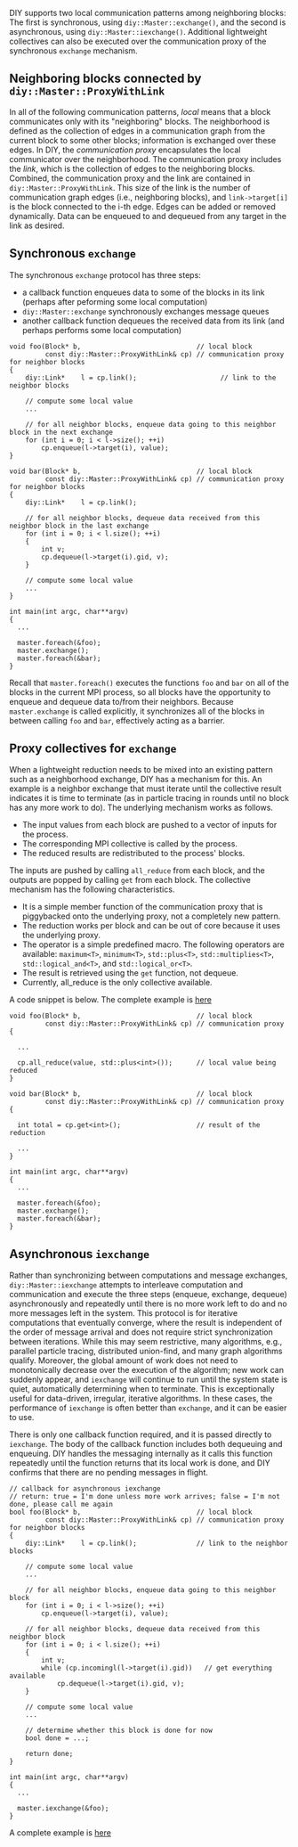 DIY supports two local communication patterns among neighboring blocks: The first is synchronous, using
`diy::Master::exchange()`, and the second is asynchronous, using `diy::Master::iexchange()`.  Additional lightweight
collectives can also be executed over the communication proxy of the synchronous `exchange` mechanism.

## Neighboring blocks connected by `diy::Master::ProxyWithLink`

In all of the following communication patterns, *local* means that a block communicates only with its "neighboring"
blocks. The neighborhood is defined as the collection of edges in a communication graph from the current block to some
other blocks; information is exchanged over these edges. In DIY, the *communication proxy* encapsulates the local
communicator over the neighborhood. The communication proxy includes the *link*, which is the collection of edges to the
neighboring blocks. Combined, the communication proxy and the link are contained in `diy::Master::ProxyWithLink`.  This
size of the link is the number of communication graph edges (i.e., neighboring blocks), and `link->target[i]` is the
block connected to the i-th edge. Edges can be added or removed dynamically. Data can be enqueued to and dequeued from
any target in the link as desired.

## Synchronous `exchange`

The synchronous `exchange` protocol has three steps:

- a callback function enqueues data to some of the blocks in its link (perhaps after peforming some local computation)
- `diy::Master::exchange` synchronously exchanges message queues
- another callback function dequeues the received data from its link (and perhaps performs some local computation)

~~~~{.cpp}
void foo(Block* b,                             // local block
         const diy::Master::ProxyWithLink& cp) // communication proxy for neighbor blocks
{
    diy::Link*    l = cp.link();                     // link to the neighbor blocks

    // compute some local value
    ...

    // for all neighbor blocks, enqueue data going to this neighbor block in the next exchange
    for (int i = 0; i < l->size(); ++i)
        cp.enqueue(l->target(i), value);
}

void bar(Block* b,                             // local block
         const diy::Master::ProxyWithLink& cp) // communication proxy for neighbor blocks
{
    diy::Link*    l = cp.link();

    // for all neighbor blocks, dequeue data received from this neighbor block in the last exchange
    for (int i = 0; i < l.size(); ++i)
    {
        int v;
        cp.dequeue(l->target(i).gid, v);
    }

    // compute some local value
    ...
}

int main(int argc, char**argv)
{
  ...

  master.foreach(&foo);
  master.exchange();
  master.foreach(&bar);
}
~~~~

Recall that `master.foreach()` executes the functions `foo` and `bar` on all of the blocks in the current MPI process,
so all blocks have the opportunity to enqueue and dequeue data to/from their neighbors. Because `master.exchange` is
called explicitly, it synchronizes all of the blocks in between calling `foo` and `bar`, effectively acting as a
barrier.

## Proxy collectives for `exchange`

When a lightweight reduction needs to be mixed into an existing pattern such as a neighborhood exchange, DIY has a
mechanism for this. An example is a neighbor exchange that must iterate until the collective result indicates it is time
to terminate (as in particle tracing in rounds until no block has any more work to do). The underlying mechanism works
as follows.

- The input values from each block are pushed to a vector of inputs for the process.
- The corresponding MPI collective is called by the process.
- The reduced results are redistributed to the process' blocks.

The inputs are pushed by calling `all_reduce` from each block, and the outputs are popped by calling `get` from each
block. The collective mechanism has the following characteristics.

- It is a simple member function of the communication proxy that is piggybacked onto the underlying proxy, not a completely new pattern.
- The reduction works per block and can be out of core because it uses the underlying proxy.
- The operator is a simple predefined macro. The following operators are available: `maximum<T>`, `minimum<T>`,
  `std::plus<T>`, `std::multiplies<T>`, `std::logical_and<T>`, and `std::logical_or<T>`.
- The result is retrieved using the `get` function, not dequeue.
- Currently, all_reduce is the only collective available.

A code snippet is below. The complete example is [here](https://github.com/diatomic/diy/blob/master/examples/simple/simple.cpp)

~~~~{.cpp}
void foo(Block* b,                             // local block
         const diy::Master::ProxyWithLink& cp) // communication proxy
{

  ...

  cp.all_reduce(value, std::plus<int>());      // local value being reduced
}

void bar(Block* b,                             // local block
         const diy::Master::ProxyWithLink& cp) // communication proxy
{

  int total = cp.get<int>();                   // result of the reduction

  ...
}

int main(int argc, char**argv)
{
  ...

  master.foreach(&foo);
  master.exchange();
  master.foreach(&bar);
}
~~~~

## Asynchronous `iexchange`

Rather than synchronizing between computations and message exchanges, `diy::Master::iexchange` attempts to interleave
computation and communication and execute the three steps (enqueue, exchange, dequeue) asynchronously and repeatedly
until there is no more work left to do and no more messages left in the system. This protocol is for iterative
computations that eventually converge, where the result is independent of the order of message arrival and does not
require strict synchronization between iterations. While this may seem restrictive, many algorithms, e.g., parallel
particle tracing, distributed union-find, and many graph algorithms qualify. Moreover, the global amount of work does
not need to monotonically decrease over the execution of the algorithm; new work can suddenly appear, and `iexchange`
will continue to run until the system state is quiet, automatically determining when to terminate. This is exceptionally
useful for data-driven, irregular, iterative algorithms. In these cases, the performance of `iexchange` is often better
than `exchange`, and it can be easier to use.

There is only one callback function required, and it is passed directly to `iexchange`. The body of the callback
function includes both dequeuing and enqueuing. DIY handles the messaging internally as it calls this function repeatedly
until the function returns that its local work is done, and DIY confirms that there are no pending messages in flight.

~~~~{.cpp}
// callback for asynchronous iexchange
// return: true = I'm done unless more work arrives; false = I'm not done, please call me again
bool foo(Block* b,                             // local block
         const diy::Master::ProxyWithLink& cp) // communication proxy for neighbor blocks
{
    diy::Link*    l = cp.link();               // link to the neighbor blocks

    // compute some local value
    ...

    // for all neighbor blocks, enqueue data going to this neighbor block
    for (int i = 0; i < l->size(); ++i)
        cp.enqueue(l->target(i), value);

    // for all neighbor blocks, dequeue data received from this neighbor block
    for (int i = 0; i < l.size(); ++i)
    {
        int v;
        while (cp.incomingl(l->target(i).gid))   // get everything available
            cp.dequeue(l->target(i).gid, v);
    }

    // compute some local value
    ...

    // determime whether this block is done for now
    bool done = ...;

    return done;
}

int main(int argc, char**argv)
{
  ...

  master.iexchange(&foo);
}
~~~~

A complete example is [here](https://github.com/diatomic/diy/blob/master/examples/simple/iexchange-particles.cpp)
